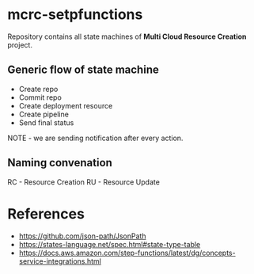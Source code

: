 # mcrc-setpfunctions
Repository contains all state machines of **Multi Cloud Resource Creation** project. 


## Generic flow of state machine 
- Create repo 
- Commit repo
- Create deployment resource
- Create pipeline 
- Send final status

NOTE - we are sending notification after every action.

## Naming convenation 
RC - Resource Creation
RU - Resource Update

# References
* https://github.com/json-path/JsonPath
* https://states-language.net/spec.html#state-type-table
* https://docs.aws.amazon.com/step-functions/latest/dg/concepts-service-integrations.html